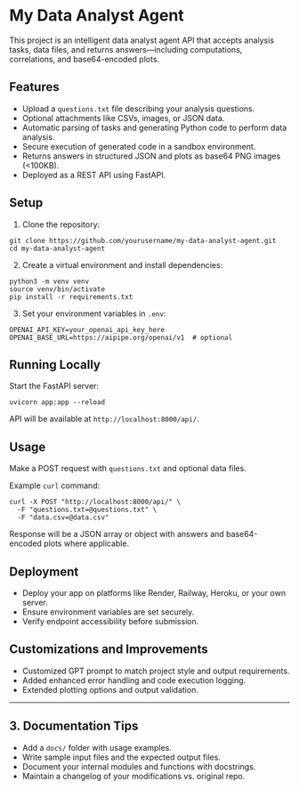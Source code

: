# My Data Analyst Agent

This project is an intelligent data analyst agent API that accepts analysis tasks, data files, and returns answers—including computations, correlations, and base64-encoded plots.

## Features

- Upload a `questions.txt` file describing your analysis questions.
- Optional attachments like CSVs, images, or JSON data.
- Automatic parsing of tasks and generating Python code to perform data analysis.
- Secure execution of generated code in a sandbox environment.
- Returns answers in structured JSON and plots as base64 PNG images (<100KB).
- Deployed as a REST API using FastAPI.

## Setup

1. Clone the repository:
```
git clone https://github.com/yourusername/my-data-analyst-agent.git
cd my-data-analyst-agent
```

2. Create a virtual environment and install dependencies:
```
python3 -m venv venv
source venv/bin/activate
pip install -r requirements.txt
```

3. Set your environment variables in `.env`:
```
OPENAI_API_KEY=your_openai_api_key_here
OPENAI_BASE_URL=https://aipipe.org/openai/v1  # optional
```

## Running Locally

Start the FastAPI server:

```
uvicorn app:app --reload
```

API will be available at `http://localhost:8000/api/`.

## Usage

Make a POST request with `questions.txt` and optional data files.

Example `curl` command:

```
curl -X POST "http://localhost:8000/api/" \
  -F "questions.txt=@questions.txt" \
  -F "data.csv=@data.csv"
```

Response will be a JSON array or object with answers and base64-encoded plots where applicable.

## Deployment

- Deploy your app on platforms like Render, Railway, Heroku, or your own server.
- Ensure environment variables are set securely.
- Verify endpoint accessibility before submission.

## Customizations and Improvements

- Customized GPT prompt to match project style and output requirements.
- Added enhanced error handling and code execution logging.
- Extended plotting options and output validation.

---

## 3. Documentation Tips

- Add a `docs/` folder with usage examples.
- Write sample input files and the expected output files.
- Document your internal modules and functions with docstrings.
- Maintain a changelog of your modifications vs. original repo.

